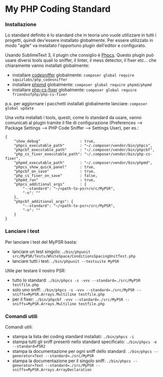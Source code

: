# My PHP Coding Standard

### Installazione
Lo standard definito è lo standard che in teoria uno vuole utilizzare in tutti i progetti, quindi dev'essere installato globalmente. Per essere utilizzato in modo "agile" va installato l'opportuno plugin dell'editor e configurato.

Usando SublimeText 3, il plugin che consiglio è [Phpcs](https://packagecontrol.io/packages/Phpcs).
Questo plugin può usare diversi tools quali lo sniffer, il linter, il mess detector, il fixer etc... che chiaramente vanno installati globalmente:
- installare [codesniffer](https://packagist.org/packages/squizlabs/php_codesniffer) globalmente: `composer global require squizlabs/php_codesniffer`
- installare [phpmd](https://packagist.org/packages/phpmd/phpmd) globalmente: `composer global require phpmd/phpmd`
- installare [php-cs-fixer](https://packagist.org/packages/friendsofphp/php-cs-fixer) globalmente: `composer global require friendsofphp/php-cs-fixer`

p.s. per aggiornare i pacchetti installati globalmente lanciare: `composer global update`

Una volta installati i tools, questi, come lo standard da usare, vanno comunicati al plugin tramite il file di configurazione (Preferences --> Package Settings --> PHP Code Sniffer --> Settings User), per es.:
```
{
	"show_debug"                  : true,
	"phpcs_executable_path"       : "~/.composer/vendor/bin/phpcs",
	"phpcbf_executable_path"      : "~/.composer/vendor/bin/phpcbf",
	"php_cs_fixer_executable_path": "~/.composer/vendor/bin/php-cs-fixer",
	"phpmd_executable_path"       : "~/.composer/vendor/bin/phpmd",
	"phpcs_show_quick_panel"      : true,
	"phpcbf_on_save"              : true,
	"php_cs_fixer_on_save"        : false,
	"phpmd_run"                   : true,
	"phpcs_additional_args"       : {
        "--standard": "~/<path-to-psr>/src/MyPSR",
        "-n": ""
    },
    "phpcbf_additional_args": {
        "--standard": "~/<path-to-psr>/src/MyPSR",
        "-n": ""
    }
}
```

### Lanciare i test
Per lanciare i test del MyPSR basta:
- lanciare un test singolo: `./bin/phpunit src/MyPSR/Tests/WhiteSpace/ConditionsSpacingUnitTest.php`
- lanciare tutti i test: `./bin/phpunit --testsuite MyPSR`

Utile per testare il nostro PSR:
- tutto lo standard: `./bin/phpcs -s -vvv --standard=./src/MyPSR testfile.php`
- solo uno sniff: `./bin/phpcs -s -vvv --standard=./src/MyPSR --sniffs=MyPSR.Arrays.Multiline testfile.php`
- per il fixer: `./bin/phpcbf -vvv --standard=./src/MyPSR --sniffs=MyPSR.Arrays.Multiline testfile.php`

### Comandi utili
Comandi utili:
- stampa la lista dei coding standard installati: `./bin/phpcs -i`
- stampa tutti gli sniff presenti nello standard specificato: `./bin/phpcs -e --standard=PSR2`
- stampa la documentazione per ogni sniff dello standard: `./bin/phpcs --generator=Text --standard=./src/MyPSR`
- stampa la documentazione per il singolo sniff: `./bin/phpcs --generator=Text --standard=./src/MyPSR --sniffs=MyPSR.Arrays.ArrayDeclaration`
